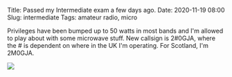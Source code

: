 Title: Passed my Intermediate exam a few days ago.
Date: 2020-11-19 08:00
Slug: intermediate
Tags: amateur radio, micro

Privileges have been bumped up to 50 watts in most bands and I'm allowed to play about with some microwave stuff. New callsign is 2#0GJA, where the # is dependent on where in the UK I'm operating. For Scotland, I'm 2M0GJA.

<img src="/media/images/2020-11-19 callsign-radio.jpg" class="align-center" loading="lazy"/>
